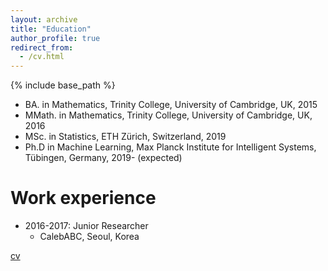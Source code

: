 ```yaml
---
layout: archive
title: "Education"
author_profile: true
redirect_from:
  - /cv.html
---
```



{% include base_path %}


* BA. in Mathematics, Trinity College, University of Cambridge, UK, 2015
* MMath. in Mathematics, Trinity College, University of Cambridge, UK, 2016
* MSc. in Statistics, ETH Zürich, Switzerland, 2019
* Ph.D in Machine Learning, Max Planck Institute for Intelligent Systems, Tübingen, Germany, 2019- (expected)

Work experience
======
* 2016-2017: Junior Researcher
  * CalebABC, Seoul, Korea

[cv](/files/cv_jun.pdf)
